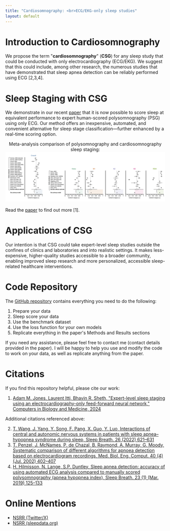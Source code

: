 ```yaml
---
title: "Cardiosomnography: <br>ECG/EKG-only sleep studies"
layout: default
---
```


# Introduction to Cardiosomnography

We propose the term "**cardiosomnography**" (**CSG**) for any sleep study that could be conducted with only electrocardiography (ECG/EKG). We suggest that this could include, among other research, the numerous studies that have demonstrated that sleep apnea detection can be reliably performed using ECG [2,3,4].

# Sleep Staging with CSG

We demonstrate in our recent [paper](<https://doi.org/10.1016/j.compbiomed.2024.108545>) that it is now possible to score sleep at equivalent performance to expert human-scored polysomnography (PSG) using only ECG. Our method offers an inexpensive, automated, and convenient alternative for sleep stage classification—further enhanced by a real-time scoring option.

<div style="text-align: center;">
Meta-analysis comparison of polysomnography and cardiosomnography sleep staging:
<img src="assets/meta-analysis.png" alt="">
</div>

Read the [paper](<https://doi.org/10.1016/j.compbiomed.2024.108545>) to find out more [1].

# Applications of CSG

Our intention is that CSG could take expert-level sleep studies outside the confines of clinics and laboratories and into realistic settings. It makes less-expensive, higher-quality studies accessible to a broader community, enabling improved sleep research and more personalized, accessible sleep-related healthcare interventions.

# Code Repository

The [GitHub repository](https://github.com/adammj/ecg-sleep-staging) contains everything you need to do the following:

1. Prepare your data
2. Sleep score your data
3. Use the benchmark dataset
4. Use the loss function for your own models
5. Replicate everything in the paper's Methods and Results sections

If you need any assistance, please feel free to contact me (contact details provided in the paper). I will be happy to help you use and modify the code to work on your data, as well as replicate anything from the paper.

# Citations

If you find this repository helpful, please cite our work:

1. [Adam M. Jones, Laurent Itti, Bhavin R. Sheth, "Expert-level sleep staging using an electrocardiography-only feed-forward neural network," Computers in Biology and Medicine, 2024](<https://doi.org/10.1016/j.compbiomed.2024.108545>)

Additional citations referenced above:

2. [T. Wang, J. Yang, Y. Song, F. Pang, X. Guo, Y. Luo, Interactions of central and autonomic nervous systems in patients with sleep apnea–hypopnea syndrome during sleep, Sleep Breath. 26 (2022) 621–631](<https://doi.org/10.1007/s11325021-02429-6>)
3. [T. Penzel, J. McNames, P. de Chazal, B. Raymond, A. Murray, G. Moody, Systematic comparison of different algorithms for apnoea detection based on electrocardiogram recordings, Med. Biol. Eng. Comput. 40 (4) (Jul. 2002) 402–407](<https://doi.org/10.1007/bf02345072>)
4. [H. Hilmisson, N. Lange, S.P. Duntley, Sleep apnea detection: accuracy of using automated ECG analysis compared to manually scored polysomnography (apnea hypopnea index), Sleep Breath. 23 (1) (Mar. 2019) 125–133](<http://doi.org/10.1007/s11325-018-1672-0>)

# Online Mentions

- [NSRR (Twitter/X)](<https://x.com/sleepdatansrr/status/1805564095875498136?s=46>)
- [NSRR (sleepdata.org)](<https://sleepdata.org/blog/2024/06/expert-level-sleep-staging-using-an-electrocardiography-only-feed-forward-neural-network>)